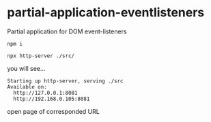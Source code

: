 # partial-application-eventlisteners
Partial application for DOM event-listeners

```
npm i

npx http-server ./src/

```
you will see...
```
Starting up http-server, serving ./src
Available on:
  http://127.0.0.1:8081
  http://192.168.0.105:8081
```
open page of corresponded URL